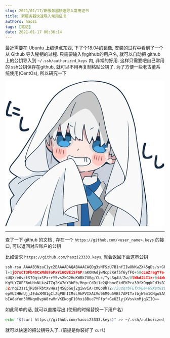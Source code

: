 ```yaml
---
slug: 2021/01/17/新服务器快速导入常用证书
title: 新服务器快速导入常用证书
authors: haozi
tags: [笔记]
date: 2021-01-17 00:36:14
---
```



最近需要在 Ubuntu 上编译点东西, 下了个18.04的镜像, 安装的过程中看到了一个从 Github 导入秘钥的过程. 只需要输入你github的用户名, 就可以自动把 github 上的公钥导入到 `~/.ssh/authorized_keys` 内, 非常的好用. 这样只需要吧自己常用的 ssh公钥保存在github, 就可以不用再复制粘贴公钥了. 为了方便一些老古董系统使用(CentOs), 所以研究一下

![](./新服务器快速导入常用证书/file_6705410-min.png)

<!--truncate-->



___



查了一下 github 的文档 , 存在一个 `https://github.com/<user_name>.keys` 的接口, 可以返回对应账户的公钥

比如请求 `https://github.com/haozi23333.keys`, 就会返回下面这串公钥

```typescript
ssh-rsa AAAAB3NzaC1yc2EAAAADAQABAAACAQDg3sNFSzU7B1nfIIwONKwZX45gDs/s+GPsQ79lzaZk/X3dnvwD10fk6PAYn36EsbScpraRFo/zIjd1
l+1jO7sCT3Fb48CxMd67oPxYi6QVEiSFGP/aKONAdjwNcp2KAf5f6yfFQ+58cLnZregY7e+LImvEVxrRo8LotOJWuMoWqk/mVfAukFbhiwx0
sUQX/e0vctS7OqixSPx+rY5vs2kG2HuKWBk7UBg/CLc/TyLSgAU/Zw/8lWkdJLI1z+6i4du7Ygw1TEkggVIZgc3O3YXa8+oaX7ftDJlcGaLO
KgYUYZ8FF6nUHnNLkz4TZq2K47dY3bPb/Mnp+CdDi1e2QHbncEkdEKPra39fXOgqKCd3sB7bNMCYq7APv6ICPlA4fr1NN3EsdHPq6eQ/Uv2B
3Z/nqI3szijRBbFkbtXvHWsjM58pGuj2giwviA/cmQp8hT2//2uzqrbFEfxVEe+69Xst8zE1cE+cgg3acL0aNp1IcyOSmkzfLNkNtnR8CnFk
epVU2HHnUjjJEduXM81gClZqP8hIIMsL9kPVIXALVo96M9u5VBl7APITxlbjW5m1CNgo5AMIVdkt337AQQC5xtgZubmKOAhSkkIxTCzpZ+Xh
bIA8aYon3RMNqmBvpW8rwMnVKENogF10hxi8Bue7YFfpf+GeUZlyjXVsvkmMjqGIIQ==
```

如此简单的话, 就可以直接写出 (使用的时候替换一下用户名)

```sh
echo "$(curl https://github.com/haozi23333.keys)" >> ~/.ssh/authorized_keys
```

就可以快速的把公钥导入了. (前提是你装好了 `curl`)



